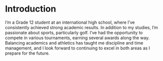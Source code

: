 # Introduction
I’m a Grade 12 student at an international high school, where I’ve consistently achieved strong academic results. In addition to my studies, I’m passionate about sports, particularly golf. I’ve had the opportunity to compete in various tournaments, earning several awards along the way. Balancing academics and athletics has taught me discipline and time management, and I look forward to continuing to excel in both areas as I prepare for the future.
